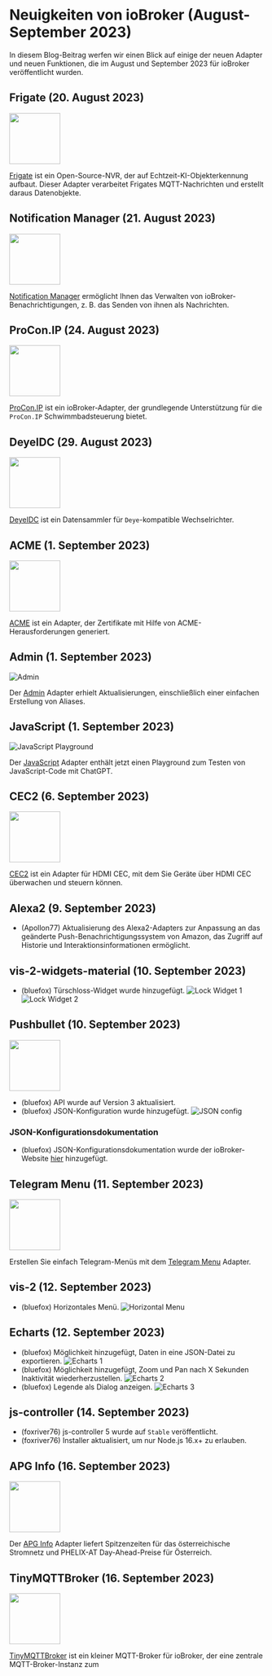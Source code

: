 # Neuigkeiten von ioBroker (August-September 2023)

In diesem Blog-Beitrag werfen wir einen Blick auf einige der neuen Adapter und neuen Funktionen, die im August und September 2023 für ioBroker veröffentlicht wurden.

## Frigate (20. August 2023)
<img src="https://raw.githubusercontent.com/Bettman66/ioBroker.frigate/master/admin/frigate.png" width="100" height="100" />

[Frigate](https://github.com/Bettman66/ioBroker.frigate) ist ein Open-Source-NVR, der auf Echtzeit-KI-Objekterkennung aufbaut. Dieser Adapter verarbeitet Frigates MQTT-Nachrichten und erstellt daraus Datenobjekte.

## Notification Manager (21. August 2023)
<img src="https://raw.githubusercontent.com/foxriver76/ioBroker.notification-manager/master/admin/notification-manager.png" width="100" height="100" />

[Notification Manager](https://github.com/foxriver76/ioBroker.notification-manager) ermöglicht Ihnen das Verwalten von ioBroker-Benachrichtigungen, z. B. das Senden von ihnen als Nachrichten.

## ProCon.IP (24. August 2023)
<img src="https://raw.githubusercontent.com/ylabonte/ioBroker.procon-ip/master/admin/procon-ip.png" width="100" height="100" />

[ProCon.IP](https://github.com/ylabonte/ioBroker.procon-ip) ist ein ioBroker-Adapter, der grundlegende Unterstützung für die `ProCon.IP` Schwimmbadsteuerung bietet.

## DeyeIDC (29. August 2023)
<img src="https://raw.githubusercontent.com/raschy/ioBroker.deyeidc/master/admin/deyeidc.png" width="100" height="100" />

[DeyeIDC](https://github.com/raschy/ioBroker.deyeidc) ist ein Datensammler für `Deye`-kompatible Wechselrichter.

## ACME (1. September 2023)
<img src="https://raw.githubusercontent.com/iobroker-community-adapters/ioBroker.acme/master/admin/acme.png" width="100" height="100" />

[ACME](https://github.com/iobroker-community-adapters/ioBroker.acme) ist ein Adapter, der Zertifikate mit Hilfe von ACME-Herausforderungen generiert.

## Admin (1. September 2023)
![Admin](../images/2023_09_26_admin_context.png)

Der [Admin](https://github.com/ioBroker/ioBroker.admin) Adapter erhielt Aktualisierungen, einschließlich einer einfachen Erstellung von Aliases.

## JavaScript (1. September 2023)
![JavaScript Playground](../images/2023_09_27_javascript_chat_gpt.png)

Der [JavaScript](https://github.com/ioBroker/ioBroker.javascript) Adapter enthält jetzt einen Playground zum Testen von JavaScript-Code mit ChatGPT.

## CEC2 (6. September 2023)
<img src="https://raw.githubusercontent.com/iobroker-community-adapters/ioBroker.cec2/master/admin/cec2.png" width="100" height="100" />

[CEC2](https://github.com/iobroker-community-adapters/ioBroker.cec2) ist ein Adapter für HDMI CEC, mit dem Sie Geräte über HDMI CEC überwachen und steuern können.

## Alexa2 (9. September 2023)
- (Apollon77) Aktualisierung des Alexa2-Adapters zur Anpassung an das geänderte Push-Benachrichtigungssystem von Amazon, das Zugriff auf Historie und Interaktionsinformationen ermöglicht.

## vis-2-widgets-material (10. September 2023)
- (bluefox) Türschloss-Widget wurde hinzugefügt.
  ![Lock Widget 1](../images/2023_09_10_vis-2-widgets-material-lock-1.png)
  ![Lock Widget 2](../images/2023_09_10_vis-2-widgets-material-lock-2.png)

## Pushbullet (10. September 2023)
<img src="https://raw.githubusercontent.com/mcm1957/ioBroker.pushbullet/master/admin/pushbullet.png" width="100" height="100" />

- (bluefox) API wurde auf Version 3 aktualisiert.
- (bluefox) JSON-Konfiguration wurde hinzugefügt.
  ![JSON config](../images/2023_09_10_pushbullet.png)

### JSON-Konfigurationsdokumentation
- (bluefox) JSON-Konfigurationsdokumentation wurde der ioBroker-Website [hier](https://www.iobroker.net/#en/documentation/dev/adapterjsonconfig.md) hinzugefügt.

## Telegram Menu (11. September 2023)
<img src="https://raw.githubusercontent.com/MiRo1310/ioBroker.telegram-menu/master/admin/telegram-menu.png" width="100" height="100" />

Erstellen Sie einfach Telegram-Menüs mit dem [Telegram Menu](https://github.com/MiRo1310/ioBroker.telegram-menu) Adapter.

## vis-2 (12. September 2023)
- (bluefox) Horizontales Menü.
  ![Horizontal Menu](../images/2023_09_12_vis-2-menu.png)

## Echarts (12. September 2023)
- (bluefox) Möglichkeit hinzugefügt, Daten in eine JSON-Datei zu exportieren.
  ![Echarts 1](../images/2023_09_12_echart-1.png)
- (bluefox) Möglichkeit hinzugefügt, Zoom und Pan nach X Sekunden Inaktivität wiederherzustellen.
  ![Echarts 2](../images/2023_09_12_echart-2.png)
- (bluefox) Legende als Dialog anzeigen.
  ![Echarts 3](../images/2023_09_13_echart-3.png)

## js-controller (14. September 2023)
- (foxriver76) js-controller 5 wurde auf `Stable` veröffentlicht.
- (foxriver76) Installer aktualisiert, um nur Node.js 16.x+ zu erlauben.

## APG Info (16. September 2023)
<img src="https://raw.githubusercontent.com/HGlab01/ioBroker.apg-info/master/admin/apg-info.png" width="100" height="100" />

Der [APG Info](https://github.com/HGlab01/ioBroker.apg-info) Adapter liefert Spitzenzeiten für das österreichische Stromnetz und PHELIX-AT Day-Ahead-Preise für Österreich.

## TinyMQTTBroker (16. September 2023)
<img src="https://raw.githubusercontent.com/HGlab01/ioBroker.tinymqttbroker/master/admin/tinymqttbroker.png" width="100" height="100" />

[TinyMQTTBroker](https://github.com/HGlab01/ioBroker.tinymqttbroker) ist ein kleiner MQTT-Broker für ioBroker, der eine zentrale MQTT-Broker-Instanz zum
